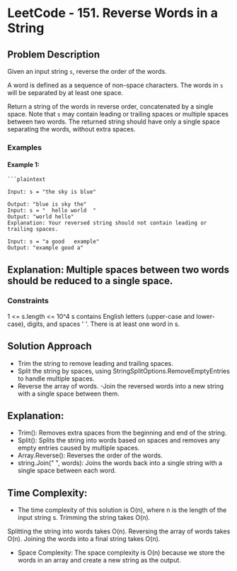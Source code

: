 # LeetCode - 151. Reverse Words in a String

## Problem Description

Given an input string `s`, reverse the order of the words.

A word is defined as a sequence of non-space characters. The words in `s` will be separated by at least one space.

Return a string of the words in reverse order, concatenated by a single space. Note that `s` may contain leading or
trailing spaces or multiple spaces between two words. The returned string should have only a single space separating the
words, without extra spaces.

### Examples

#### Example 1:

	```plaintext

	Input: s = "the sky is blue"

	Output: "blue is sky the"
	Input: s = "  hello world  "
	Output: "world hello"
	Explanation: Your reversed string should not contain leading or trailing spaces.

	Input: s = "a good   example"
	Output: "example good a"

## Explanation: Multiple spaces between two words should be reduced to a single space.

### Constraints

1 <= s.length <= 10^4
s contains English letters (upper-case and lower-case), digits, and spaces ' '.
There is at least one word in s.

## Solution Approach

- Trim the string to remove leading and trailing spaces.
- Split the string by spaces, using StringSplitOptions.RemoveEmptyEntries to handle multiple spaces.
- Reverse the array of words.
  -Join the reversed words into a new string with a single space between them.

## Explanation:

- Trim(): Removes extra spaces from the beginning and end of the string.
- Split(): Splits the string into words based on spaces and removes any empty entries caused by multiple spaces.
- Array.Reverse(): Reverses the order of the words.
- string.Join(" ", words): Joins the words back into a single string with a single space between each word.

## Time Complexity:

- The time complexity of this solution is O(n), where n is the length of the input string s.
  Trimming the string takes O(n).

Splitting the string into words takes O(n).
Reversing the array of words takes O(n).
Joining the words into a final string takes O(n).

- Space Complexity:
  The space complexity is O(n) because we store the words in an array and create a new string as the output.